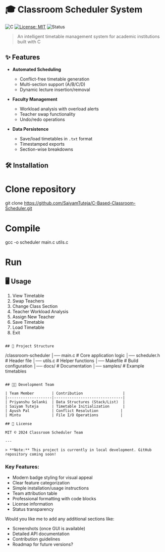 
# 🎓 Classroom Scheduler System

![C](https://img.shields.io/badge/C-100%25-blue)
[![License: MIT](https://img.shields.io/badge/License-MIT-green.svg)](https://opensource.org/licenses/MIT)
![Status](https://img.shields.io/badge/Status-80%25%20Complete-orange)

> An intelligent timetable management system for academic institutions built with C

## ✨ Features

- **Automated Scheduling**
  - Conflict-free timetable generation
  - Multi-section support (A/B/C/D)
  - Dynamic lecture insertion/removal

- **Faculty Management**
  - Workload analysis with overload alerts
  - Teacher swap functionality
  - Undo/redo operations

- **Data Persistence**
  - Save/load timetables in `.txt` format
  - Timestamped exports
  - Section-wise breakdowns

## 🛠️ Installation


# Clone repository 
git clone https://github.com/SaiyamTuteja/C-Based-Classroom-Scheduler.git

# Compile
gcc -o scheduler main.c utils.c

# Run


## 🖥️ Usage

1. View Timetable
2. Swap Teachers
3. Change Class Section
4. Teacher Workload Analysis
5. Assign New Teacher
6. Save Timetable
7. Load Timetable
8. Exit
```

## 📂 Project Structure

```
/classroom-scheduler
│── main.c              # Core application logic
│── scheduler.h         # Header file
│── utils.c             # Helper functions
│── Makefile            # Build configuration
│── docs/               # Documentation
│── samples/            # Example timetables
```

## 🧑‍💻 Development Team

| Team Member        | Contribution                  |
|--------------------|-------------------------------|
| Priyanshu Solanki  | Data Structures (Stack/List)  |
| Saiyam Tuteja      | Timetable Initialization      |
| Ayush Pal          | Conflict Resolution          |
| Mintu              | File I/O Operations          |

## 📜 License

MIT © 2024 Classroom Scheduler Team

---

> **Note:** This project is currently in local development. GitHub repository coming soon!
```

### Key Features:
- Modern badge styling for visual appeal
- Clear feature categorization
- Simple installation/usage instructions
- Team attribution table
- Professional formatting with code blocks
- License information
- Status transparency

Would you like me to add any additional sections like:
- Screenshots (once GUI is available)
- Detailed API documentation
- Contribution guidelines
- Roadmap for future versions?